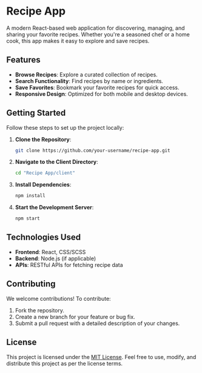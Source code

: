 # Recipe App

A modern React-based web application for discovering, managing, and sharing your favorite recipes. Whether you're a seasoned chef or a home cook, this app makes it easy to explore and save recipes.

## Features

- **Browse Recipes**: Explore a curated collection of recipes.
- **Search Functionality**: Find recipes by name or ingredients.
- **Save Favorites**: Bookmark your favorite recipes for quick access.
- **Responsive Design**: Optimized for both mobile and desktop devices.

## Getting Started

Follow these steps to set up the project locally:

1. **Clone the Repository**:

   ```bash
   git clone https://github.com/your-username/recipe-app.git
   ```

2. **Navigate to the Client Directory**:

   ```bash
   cd "Recipe App/client"
   ```

3. **Install Dependencies**:

   ```bash
   npm install
   ```

4. **Start the Development Server**:
   ```bash
   npm start
   ```

## Technologies Used

- **Frontend**: React, CSS/SCSS
- **Backend**: Node.js (if applicable)
- **APIs**: RESTful APIs for fetching recipe data

## Contributing

We welcome contributions! To contribute:

1. Fork the repository.
2. Create a new branch for your feature or bug fix.
3. Submit a pull request with a detailed description of your changes.

## License

This project is licensed under the [MIT License](LICENSE). Feel free to use, modify, and distribute this project as per the license terms.
